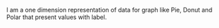 I am a one dimension representation of data for graph like Pie, Donut and Polar that present values with label.